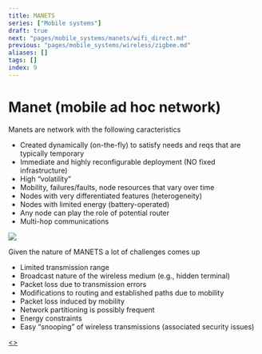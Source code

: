 ```yaml
---
title: MANETS
series: ["Mobile systems"]
draft: true
next: "pages/mobile_systems/manets/wifi_direct.md"
previous: "pages/mobile_systems/wireless/zigbee.md"
aliases: []
tags: []
index: 9
---
```


# Manet (mobile ad hoc network)

Manets are network with the following caracteristics

- Created dynamically (on-the-fly) to satisfy needs and reqs that are typically temporary
- Immediate and highly reconfigurable deployment (NO fixed infrastructure)
- High “volatility”
- Mobility, failures/faults, node resources that vary over time
- Nodes with very differentiated features (heterogeneity)
- Nodes with limited energy (battery-operated)
- Any node can play the role of potential router
- Multi-hop communications

![](assets/mobile_systems/Pasted%20image%2020240321154522.png)

Given the nature of MANETS a lot of challenges comes up

- Limited transmission range
- Broadcast nature of the wireless medium (e.g., hidden terminal)
- Packet loss due to transmission errors
- Modifications to routing and established paths due to mobility
- Packet loss induced by mobility
- Network partitioning is possibly frequent
- Energy constraints
- Easy “snooping” of wireless transmissions (associated security issues)

[<](pages/mobile_systems/wireless/zigbee.md)[>](pages/mobile_systems/manets/wifi_direct.md)
